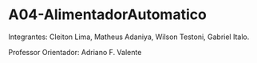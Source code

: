 # A04-AlimentadorAutomatico

Integrantes: Cleiton Lima, Matheus Adaniya, Wilson Testoni, Gabriel Italo.

Professor Orientador: Adriano F. Valente


